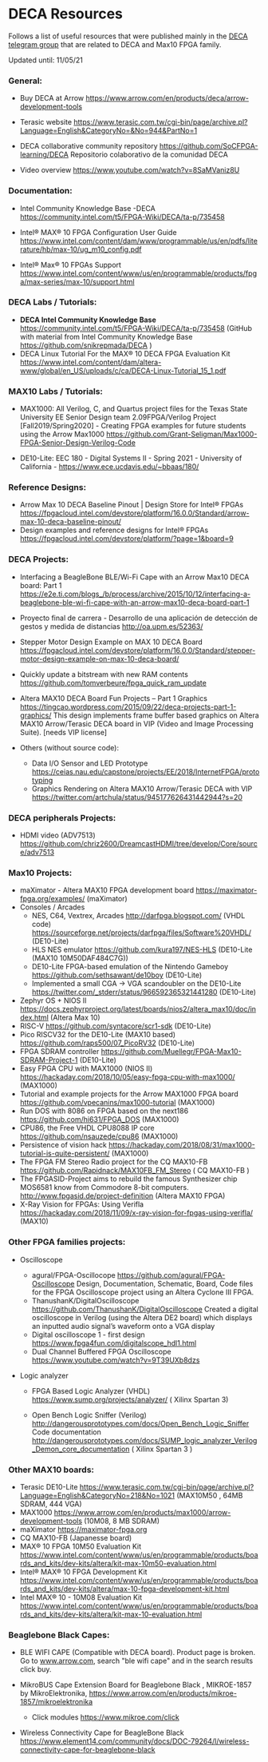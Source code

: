 # DECA Resources

Follows a list of useful resources that were published mainly in the [DECA telegram group](https://t.me/Deca_Max10_FPGA) that are related to  DECA and Max10 FPGA family.

Updated until:  11/05/21 

### General:

* Buy DECA at Arrow https://www.arrow.com/en/products/deca/arrow-development-tools

* Terasic website https://www.terasic.com.tw/cgi-bin/page/archive.pl?Language=English&CategoryNo=&No=944&PartNo=1 

* DECA collaborative community repository https://github.com/SoCFPGA-learning/DECA  Repositorio colaborativo de la comunidad DECA

* Video overview https://www.youtube.com/watch?v=8SaMVaniz8U

  

### Documentation:

* Intel Community Knowledge Base -DECA https://community.intel.com/t5/FPGA-Wiki/DECA/ta-p/735458

* Intel® MAX® 10 FPGA Configuration User Guide  https://www.intel.com/content/dam/www/programmable/us/en/pdfs/literature/hb/max-10/ug_m10_config.pdf

* Intel® Max® 10 FPGAs Support https://www.intel.com/content/www/us/en/programmable/products/fpga/max-series/max-10/support.html

  

### DECA Labs / Tutorials:

*  **DECA Intel Community Knowledge Base** https://community.intel.com/t5/FPGA-Wiki/DECA/ta-p/735458      (GitHub with material from  Intel Community Knowledge Base  https://github.com/snikrepmada/DECA )
*  DECA Linux Tutorial For the MAX® 10 DECA FPGA Evaluation Kit https://www.intel.com/content/dam/altera-www/global/en_US/uploads/c/ca/DECA-Linux-Tutorial_15_1.pdf

### MAX10 Labs / Tutorials:

*  MAX1000:  All Verilog, C, and Quartus project files for the Texas State University EE Senior Design team 2.09FPGA/Verilog Project [Fall2019/Spring2020] - Creating FPGA examples for future students using the Arrow Max1000 https://github.com/Grant-Seligman/Max1000-FPGA-Senior-Design-Verilog-Code 

* DE10-Lite: EEC 180 - Digital Systems II - Spring 2021 - University of California - https://www.ece.ucdavis.edu/~bbaas/180/

  

### Reference Designs:

* Arrow Max 10 DECA Baseline Pinout | Design Store for Intel® FPGAs https://fpgacloud.intel.com/devstore/platform/16.0.0/Standard/arrow-max-10-deca-baseline-pinout/
* Design examples and reference designs for Intel® FPGAs https://fpgacloud.intel.com/devstore/platform/?page=1&board=9



### DECA Projects:

* Interfacing a BeagleBone BLE/Wi-Fi Cape with an Arrow Max10 DECA board: Part 1 https://e2e.ti.com/blogs_/b/process/archive/2015/10/12/interfacing-a-beaglebone-ble-wi-fi-cape-with-an-arrow-max10-deca-board-part-1

* Proyecto final de carrera - Desarrollo de una aplicación de detección de gestos y medida de distancias http://oa.upm.es/52363/

* Stepper Motor Design Example on MAX 10 DECA Board  https://fpgacloud.intel.com/devstore/platform/16.0.0/Standard/stepper-motor-design-example-on-max-10-deca-board/

* Quickly update a bitstream with new RAM contents https://github.com/tomverbeure/fpga_quick_ram_update

* Altera MAX10 DECA Board Fun Projects – Part 1 Graphics https://tingcao.wordpress.com/2015/09/22/deca-projects-part-1-graphics/  This design implements frame buffer based graphics on Altera MAX10 Arrow/Terasic DECA board in VIP (Video and Image Processing Suite).  [needs VIP license]

* Others (without source code):

  * Data I/O Sensor and LED Prototype https://ceias.nau.edu/capstone/projects/EE/2018/InternetFPGA/prototyping
  * Graphics Rendering on Altera MAX10 Arrow/Terasic DECA with VIP https://twitter.com/artchula/status/945177626431442944?s=20

  

### DECA peripherals Projects:

* HDMI video (ADV7513) https://github.com/chriz2600/DreamcastHDMI/tree/develop/Core/source/adv7513

  

### Max10 Projects:

* maXimator - Altera MAX10 FPGA development board https://maximator-fpga.org/examples/ (maXimator)
* Consoles / Arcades
  * NES, C64, Vextrex, Arcades  http://darfpga.blogspot.com/  (VHDL code)  https://sourceforge.net/projects/darfpga/files/Software%20VHDL/ (DE10-Lite)  
  * HLS NES emulator https://github.com/kura197/NES-HLS (DE10-Lite (MAX10 10M50DAF484C7G))
  * DE10-Lite FPGA-based emulation of the Nintendo Gameboy https://github.com/sethsawant/de10boy (DE10-Lite)
  * Implemented a small CGA -> VGA scandoubler on the DE10-Lite https://twitter.com/_stderr/status/966592365321441280 (DE10-Lite)
* Zephyr OS + NIOS II https://docs.zephyrproject.org/latest/boards/nios2/altera_max10/doc/index.html (Altera Max 10)
* RISC-V https://github.com/syntacore/scr1-sdk (DE10-Lite)
* Pico RISCV32 for the DE10-Lite (MAX10 based) https://github.com/raps500/07_PicoRV32 (DE10-Lite)
* FPGA SDRAM controller https://github.com/Muellegr/FPGA-Max10-SDRAM-Project-1 (DE10-Lite)
* Easy FPGA CPU with MAX1000 (NIOS II) https://hackaday.com/2018/10/05/easy-fpga-cpu-with-max1000/  (MAX1000)
* Tutorial and example projects for the Arrow MAX1000 FPGA board  https://github.com/vpecanins/max1000-tutorial  (MAX1000)
* Run DOS with 8086 on FPGA based on the next186 https://github.com/hi631/FPGA_DOS   (MAX1000)
* CPU86, the Free VHDL CPU8088 IP core https://github.com/nsauzede/cpu86 (MAX1000)
* Persistence of vision hack https://hackaday.com/2018/08/31/max1000-tutorial-is-quite-persistent/ (MAX1000)
* The FPGA FM Stereo Radio project for the CQ MAX10-FB https://github.com/Rapidnack/MAX10FB_FM_Stereo   ( CQ MAX10-FB )
* The FPGASID-Project aims to rebuild the famous Synthesizer chip MOS6581 know from Commodore 8-bit computers.  http://www.fpgasid.de/project-definition  (Altera MAX10 FPGA)
* X-Ray Vision for FPGAs: Using Verifla https://hackaday.com/2018/11/09/x-ray-vision-for-fpgas-using-verifla/  (MAX10)



### Other FPGA families projects:

* Oscilloscope

  * agural/FPGA-Oscillocope https://github.com/agural/FPGA-Oscilloscope Design, Documentation, Schematic, Board, Code files for the FPGA Oscilloscope project using an Altera Cyclone III FPGA.  
  * ThanushanK/DigitalOscilloscope https://github.com/ThanushanK/DigitalOscilloscope
    Created a digital oscilloscope in Verilog (using the Altera DE2 board) which displays an inputted audio signal’s waveform onto a VGA display 
  * Digital oscilloscope 1 - first design https://www.fpga4fun.com/digitalscope_hdl1.html
  * Dual Channel Buffered FPGA Oscilloscope https://www.youtube.com/watch?v=9T39UXb8dzs

* Logic analyzer

  * FPGA Based Logic Analyzer (VHDL)  https://www.sump.org/projects/analyzer/ ( Xilinx Spartan 3)

  * Open Bench Logic Sniffer (Verilog) http://dangerousprototypes.com/docs/Open_Bench_Logic_Sniffer  Code documentation http://dangerousprototypes.com/docs/SUMP_logic_analyzer_Verilog_Demon_core_documentation ( Xilinx Spartan 3 )

    

### Other MAX10 boards:

* Terasic DE10-Lite https://www.terasic.com.tw/cgi-bin/page/archive.pl?Language=English&CategoryNo=218&No=1021 (MAX10M50 , 64MB SDRAM, 444 VGA)
* MAX1000 https://www.arrow.com/en/products/max1000/arrow-development-tools (10M08, 8 MB SDRAM)
* maXimator https://maximator-fpga.org
* CQ MAX10-FB (Japanesse board)
* MAX® 10 FPGA 10M50 Evaluation Kit https://www.intel.com/content/www/us/en/programmable/products/boards_and_kits/dev-kits/altera/kit-max-10m50-evaluation.html
* Intel® MAX® 10 FPGA Development Kit https://www.intel.com/content/www/us/en/programmable/products/boards_and_kits/dev-kits/altera/max-10-fpga-development-kit.html
* Intel MAX® 10 - 10M08 Evaluation Kit https://www.intel.com/content/www/us/en/programmable/products/boards_and_kits/dev-kits/altera/kit-max-10-evaluation.html



### Beaglebone Black Capes:

* BLE WIFI CAPE (Compatible with DECA board). Product page is broken. Go to www.arrow.com, search "ble wifi cape" and in the search results click buy. 
* MikroBUS Cape Extension Board for Beaglebone Black , MIKROE-1857 by MikroElektronika, https://www.arrow.com/en/products/mikroe-1857/mikroelektronika
  * Click modules https://www.mikroe.com/click

* Wireless Connectivity Cape for BeagleBone Black https://www.element14.com/community/docs/DOC-79264/l/wireless-connectivity-cape-for-beaglebone-black

  